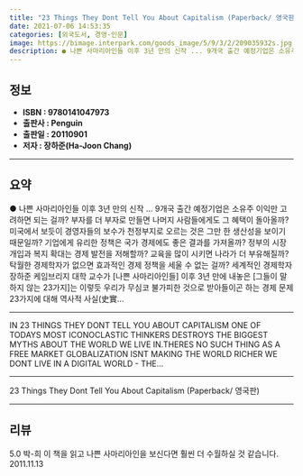 ```yaml
---
title: "23 Things They Dont Tell You About Capitalism (Paperback/ 영국판)"
date: 2021-07-06 14:53:35
categories: [외국도서, 경영-인문]
image: https://bimage.interpark.com/goods_image/5/9/3/2/209035932s.jpg
description: ● 나쁜 사마리아인들 이후 3년 만의 신작 ... 9개국 출간 예정기업은 소유주 이익만 고려하면 되는 걸까? 부자를 더 부자로 만들면 나머지 사람들에게도 그 혜택이 돌아올까? 미국에서 보듯이 경영자들의 보수가 천정부지로 오르는 것은 그만 한 생산성을 보이기 때문일까? 기업에게 유리한
---
```


## **정보**

- **ISBN : 9780141047973**
- **출판사 : Penguin**
- **출판일 : 20110901**
- **저자 : 장하준(Ha-Joon Chang)**

------



## **요약**

●  나쁜 사마리아인들 이후 3년 만의 신작 ... 9개국 출간 예정기업은 소유주 이익만 고려하면 되는 걸까? 부자를 더 부자로 만들면 나머지 사람들에게도 그 혜택이 돌아올까? 미국에서 보듯이 경영자들의 보수가 천정부지로 오르는 것은 그만 한 생산성을 보이기 때문일까? 기업에게 유리한 정책은 국가 경제에도 좋은 결과를 가져올까? 정부의 시장 개입과 복지 확대는 경제 발전을 저해할까? 교육을 많이 시키면 나라가 더 부유해질까? 탁월한 경제학자가 없으면 효과적인 경제 정책을 세울 수 없는 걸까? 세계적인 경제학자 장하준 케임브리지 대학 교수가 [나쁜 사마리아인들] 이후 3년 만에 내놓은 [그들이 말하지 않는 23가지]는 이렇듯 우리가 무심코 불가피한 것으로 받아들이곤 하는 경제 문제 23가지에 대해 역사적 사실(史實...

------

IN 23 THINGS THEY DONT TELL YOU ABOUT CAPITALISM ONE OF TODAYS MOST ICONOCLASTIC THINKERS DESTROYS THE BIGGEST MYTHS ABOUT THE WORLD WE LIVE IN.THERES NO SUCH THING AS A FREE MARKET
GLOBALIZATION ISNT MAKING THE WORLD RICHER
WE DONT LIVE IN A DIGITAL WORLD - THE... 

------


23 Things They Dont Tell You About Capitalism (Paperback/ 영국판) 

------


## **리뷰** 

5.0 박-희 이 책을 읽고 나쁜 사마리아인을 보신다면 훨씬 더 수월하실 것 같습니다. 2011.11.13 <br/>